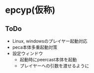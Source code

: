 # epcyp(仮称)

## ToDo
- Linux, windowsのプレイヤー起動対応
- peca本体多重起動対策
- 設定ウィンドウ
  - 起動時にpeercast本体を起動
  - プレイヤーへの引数を渡せるように
